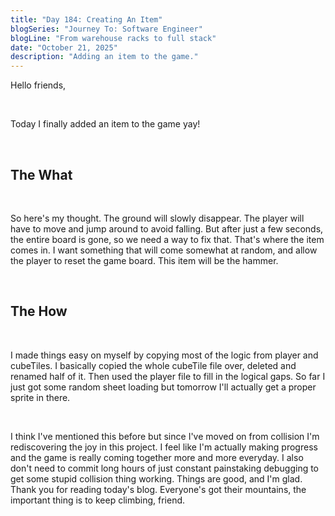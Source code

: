 ```yaml
---
title: "Day 184: Creating An Item"
blogSeries: "Journey To: Software Engineer"
blogLine: "From warehouse racks to full stack"
date: "October 21, 2025"
description: "Adding an item to the game."
---
```


Hello friends,

<br>

Today I finally added an item to the game yay!

<br>

## The What

<br>

So here's my thought. The ground will slowly disappear. The player will have to move and jump around to avoid falling. But after just a few seconds, the entire board is gone, so we need a way to fix that. That's where the item comes in. I want something that will come somewhat at random, and allow the player to reset the game board. This item will be the hammer.

<br>

## The How

<br>

I made things easy on myself by copying most of the logic from player and cubeTiles. I basically copied the whole cubeTile file over, deleted and renamed half of it. Then used the player file to fill in the logical gaps. So far I just got some random sheet loading but tomorrow I'll actually get a proper sprite in there.

<br>

I think I've mentioned this before but since I've moved on from collision I'm rediscovering the joy in this project. I feel like I'm actually making progress and the game is really coming together more and more everyday. I also don't need to commit long hours of just constant painstaking debugging to get some stupid collision thing working. Things are good, and I'm glad. Thank you for reading today's blog. Everyone's got their mountains, the important thing is to keep climbing, friend.